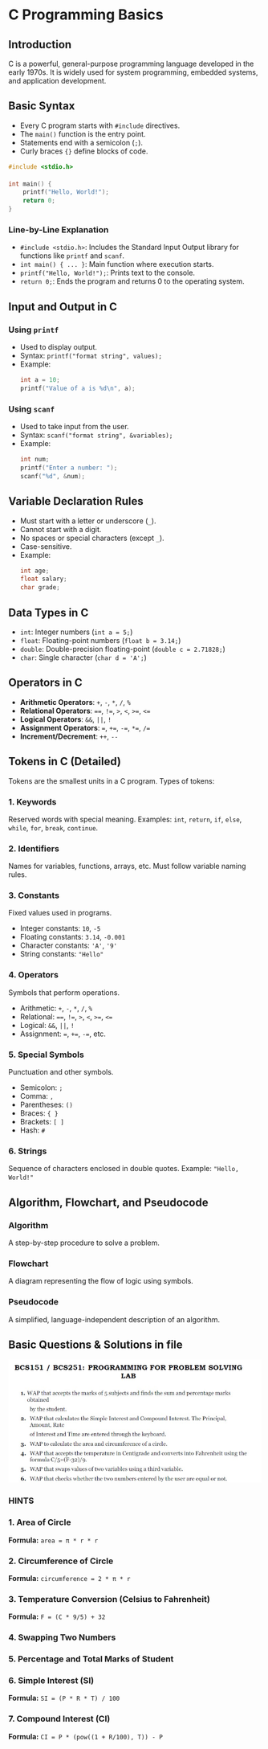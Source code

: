 # C Programming Basics

## Introduction
C is a powerful, general-purpose programming language developed in the early 1970s. It is widely used for system programming, embedded systems, and application development.

## Basic Syntax
- Every C program starts with `#include` directives.
- The `main()` function is the entry point.
- Statements end with a semicolon (`;`).
- Curly braces `{}` define blocks of code.

```c
#include <stdio.h>

int main() {
    printf("Hello, World!");
    return 0;
}
```

### Line-by-Line Explanation
- `#include <stdio.h>`: Includes the Standard Input Output library for functions like `printf` and `scanf`.
- `int main() { ... }`: Main function where execution starts.
- `printf("Hello, World!");`: Prints text to the console.
- `return 0;`: Ends the program and returns 0 to the operating system.

## Input and Output in C

### Using `printf`
- Used to display output.
- Syntax: `printf("format string", values);`
- Example:
  ```c
  int a = 10;
  printf("Value of a is %d\n", a);
  ```

### Using `scanf`
- Used to take input from the user.
- Syntax: `scanf("format string", &variables);`
- Example:
  ```c
  int num;
  printf("Enter a number: ");
  scanf("%d", &num);
  ```

## Variable Declaration Rules
- Must start with a letter or underscore (`_`).
- Cannot start with a digit.
- No spaces or special characters (except `_`).
- Case-sensitive.
- Example:
  ```c
  int age;
  float salary;
  char grade;
  ```

## Data Types in C
- `int`: Integer numbers (`int a = 5;`)
- `float`: Floating-point numbers (`float b = 3.14;`)
- `double`: Double-precision floating-point (`double c = 2.71828;`)
- `char`: Single character (`char d = 'A';`)

## Operators in C
- **Arithmetic Operators**: `+`, `-`, `*`, `/`, `%`
- **Relational Operators**: `==`, `!=`, `>`, `<`, `>=`, `<=`
- **Logical Operators**: `&&`, `||`, `!`
- **Assignment Operators**: `=`, `+=`, `-=`, `*=`, `/=`
- **Increment/Decrement**: `++`, `--`

## Tokens in C (Detailed)
Tokens are the smallest units in a C program. Types of tokens:

### 1. Keywords
Reserved words with special meaning. Examples: `int`, `return`, `if`, `else`, `while`, `for`, `break`, `continue`.

### 2. Identifiers
Names for variables, functions, arrays, etc. Must follow variable naming rules.

### 3. Constants
Fixed values used in programs.
- Integer constants: `10`, `-5`
- Floating constants: `3.14`, `-0.001`
- Character constants: `'A'`, `'9'`
- String constants: `"Hello"`

### 4. Operators
Symbols that perform operations.
- Arithmetic: `+`, `-`, `*`, `/`, `%`
- Relational: `==`, `!=`, `>`, `<`, `>=`, `<=`
- Logical: `&&`, `||`, `!`
- Assignment: `=`, `+=`, `-=`, etc.

### 5. Special Symbols
Punctuation and other symbols.
- Semicolon: `;`
- Comma: `,`
- Parentheses: `()`
- Braces: `{ }`
- Brackets: `[ ]`
- Hash: `#`

### 6. Strings
Sequence of characters enclosed in double quotes. Example: `"Hello, World!"`

## Algorithm, Flowchart, and Pseudocode

### Algorithm
A step-by-step procedure to solve a problem.

### Flowchart
A diagram representing the flow of logic using symbols.

### Pseudocode
A simplified, language-independent description of an algorithm.

## Basic Questions & Solutions in file 
<img src="https://github.com/Noob-mukesh/C-language-Code/blob/main/day1/allquestion.jpg" alt="Basic C Questions" width="600">


### HINTS

### 1. Area of Circle
**Formula:** `area = π * r * r`

### 2. Circumference of Circle
**Formula:** `circumference = 2 * π * r`

### 3. Temperature Conversion (Celsius to Fahrenheit)
**Formula:** `F = (C * 9/5) + 32`

### 4. Swapping Two Numbers

### 5. Percentage and Total Marks of Student

### 6. Simple Interest (SI)
**Formula:** `SI = (P * R * T) / 100`

### 7. Compound Interest (CI)
**Formula:** `CI = P * (pow((1 + R/100), T)) - P`

